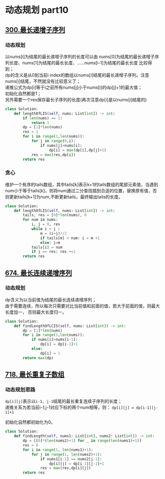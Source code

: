 # 动态规划 part10

## [300.最长递增子序列](https://leetcode.cn/problems/longest-increasing-subsequence/description/)

### 动态规划
以nums[i]为结尾的最长递增子序列的长度可以由 nums[0]为结尾的最长递增子序列长度、nums[1]为结尾的最长长度、……nums[i-1]为结尾的最长长度 比较得到；  
dp的含义是从0到当前i index的数组以$nums[i]$结尾的最长递增子序列。注意nums[i]结尾，不然就没有比较意义了；  
递推公式为dp[i]等于i之前所有nums[j]小于nums[i]的dp[j]+1的最大值；  
初始化自然都是1；  
另外需要一个res保存最长子序列的长度(再次注意dp[i]是以nums[i]结尾的)

```python
class Solution:
    def lengthOfLIS(self, nums: List[int]) -> int:
        if len(nums) == 1:
            return 1
        dp = [1]*len(nums)
        res = 1
        for i in range(1,len(nums)):
            for j in range(0,i):
                if nums[j]<nums[i]:
                    dp[i] = max(dp[i],dp[j]+1)
            res = max(res,dp[i])
        return res
```

### 贪心
维护一个有序的tails数组，其中tails[k]表示k+1的tails数组的尾部元素值，当遇到num小于等于tails[k]，则将num通过二分查找插到合适的位置，替换原有值，否则更新tails[k+1]为num,不断更新tails，最终输出tails的长度。

```python
class Solution:
    def lengthOfLIS(self, nums: List[int]) -> int:
        tails, res = [0]*len(nums), 0
        for num in nums:
            i, j = 0, res
            while i < j :
                m = (i+j)//2
                if tails[m] < num: i = m +1
                else: j=m
            tails[i] = num
            if j == res: res +=1
        return res
```

## [674. 最长连续递增序列](https://leetcode.cn/problems/longest-continuous-increasing-subsequence/)

### 动态规划
dp含义为以当前值为结尾的最长连续递增序列；  
由于需要连续，所以每次只需要对比当前值和前面的值，若大于前面的值，则最大长度加一， 否则最大长度归一。

```python
class Solution:
    def findLengthOfLCIS(self, nums: List[int]) -> int:
        dp = [1]*len(nums)
        for i in range(1,len(nums)):
            if nums[i]>nums[i-1]:
                dp[i] = dp[i-1]+1
            else:
                dp[i] = 1
        return max(dp)
```

## [718. 最长重复子数组](https://leetcode.cn/problems/maximum-length-of-repeated-subarray/)

### 动态规划思路
`dp[i][j]`表示以`i-1, j-1`结尾的最长重复连续子序列的长度；  
递推关系为若当前i-1,j-1对应下标的两个num相等，则：
`dp[i][j] = dp[i-1][j-1]+1`

初始化自然都初始化为0。


```python
class Solution:
    def findLength(self, nums1: List[int], nums2: List[int]) -> int:
        dp = [[0]*(len(nums2)+1) for _ in range(len(nums1)+1)]
        res = 0
        for i in range(1, len(nums1)+1):
            for j in range(1, len(nums2)+1):
                if nums1[i-1] == nums2[j-1]:
                    dp[i][j] = dp[i-1][j-1]+1
                res = max(res,dp[i][j])
        return res
```